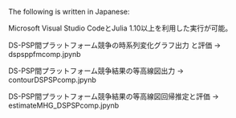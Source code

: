 The following is written in Japanese:

Microsoft Visual Studio CodeとJulia 1.10以上を利用した実行が可能。

DS-PSP間プラットフォーム競争の時系列変化グラフ出力 と評価 -> dspsppfmcomp.jpynb

DS-PSP間プラットフォーム競争結果の等高線図出力 -> contourDSPSPcomp.jpynb

DS-PSP間プラットフォーム競争結果の等高線図回帰推定と評価 -> estimateMHG_DSPSPcomp.jpynb
